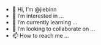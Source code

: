 - 👋 Hi, I’m @jiebinn
- 👀 I’m interested in ...
- 🌱 I’m currently learning ...
- 💞️ I’m looking to collaborate on ...
- 📫 How to reach me ...

<!---
jiebinn/jiebinn is a ✨ special ✨ repository because its `README.md` (this file) appears on your GitHub profile.
You can click the Preview link to take a look at your changes.
--->
